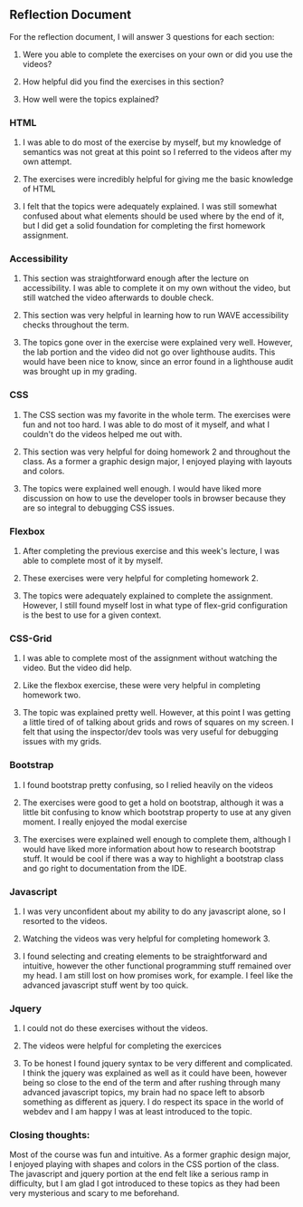 ## Reflection Document

For the reflection document, I will answer 3 questions for each section:

1. Were you able to complete the exercises on your own or did you use the videos?

2. How helpful did you find the exercises in this section?

3. How well were the topics explained?

### HTML

1. I was able to do most of the exercise by myself, but my knowledge of
   semantics was not great at this point so I referred to the videos after my own
   attempt.

2. The exercises were incredibly helpful for giving me the basic knowledge
   of HTML

3. I felt that the topics were adequately explained. I was still
   somewhat confused about what elements should be used where by the end of it,
   but I did get a solid foundation for completing the first homework assignment.

### Accessibility

1. This section was straightforward enough after the lecture on accessibility. I was
   able to complete it on my own without the video, but still watched the video afterwards
   to double check.

2. This section was very helpful in learning how to run WAVE accessibility checks throughout the term.

3. The topics gone over in the exercise were explained very well. However, the lab portion and the
   video did not go over lighthouse audits. This would have been nice to know, since an error
   found in a lighthouse audit was brought up in my grading.

### CSS

1. The CSS section was my favorite in the whole term. The exercises were fun and not too hard.
   I was able to do most of it myself, and what I couldn't do the videos helped me out with.

2. This section was very helpful for doing homework 2 and throughout the class. As a former
   a graphic design major, I enjoyed playing with layouts and colors.

3. The topics were explained well enough. I would have liked more discussion on how to use
   the developer tools in browser because they are so integral to debugging CSS issues.

### Flexbox

1. After completing the previous exercise and this week's lecture, I was able to complete most of it by myself.

2. These exercises were very helpful for completing homework 2.

3. The topics were adequately explained to complete the assignment. However, I still found myself
   lost in what type of flex-grid configuration is the best to use for a given context.

### CSS-Grid

1. I was able to complete most of the assignment without watching the video. But the video did help.

2. Like the flexbox exercise, these were very helpful in completing homework two.

3. The topic was explained pretty well. However, at this point I was getting a little tired of
   of talking about grids and rows of squares on my screen. I felt that using the inspector/dev tools
   was very useful for debugging issues with my grids.

### Bootstrap

1. I found bootstrap pretty confusing, so I relied heavily on the videos

2. The exercises were good to get a hold on bootstrap, although it was a little bit confusing
   to know which bootstrap property to use at any given moment. I really enjoyed the modal exercise

3. The exercises were explained well enough to complete them, although I would have liked more information
   about how to research bootstrap stuff. It would be cool if there was a way to highlight a bootstrap class
   and go right to documentation from the IDE.

### Javascript

1. I was very unconfident about my ability to do any javascript alone, so I resorted to the videos.

2. Watching the videos was very helpful for completing homework 3.

3. I found selecting and creating elements to be straightforward and intuitive,
   however the other functional programming stuff remained over my head. I am still lost
   on how promises work, for example. I feel like the advanced javascript stuff went by too quick.

### Jquery

1. I could not do these exercises without the videos.

2. The videos were helpful for completing the exercices

3. To be honest I found jquery syntax to be very different and complicated. I think the jquery was
   explained as well as it could have been, however being so close to the end of the term
   and after rushing through many advanced javascript topics, my brain had no space left
   to absorb something as different as jquery. I do respect its space in the world of webdev
   and I am happy I was at least introduced to the topic.

### Closing thoughts:

Most of the course was fun and intuitive. As a former graphic design major, I enjoyed
playing with shapes and colors in the CSS portion of the class. The javascript
and jquery portion at the end felt like a serious ramp in difficulty, but I am glad
I got introduced to these topics as they had been very mysterious and scary to me beforehand.
